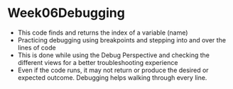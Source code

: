 ﻿# Week06Debugging
 - This code finds and returns the index of a variable (name)
 - Practicing debugging using breakpoints and stepping into and over the lines of code
 - This is done while using the Debug Perspective and checking the different views for a better troubleshooting experience
 - Even if the code runs, it may not return or produce the desired or expected outcome. Debugging helps walking through every line.
